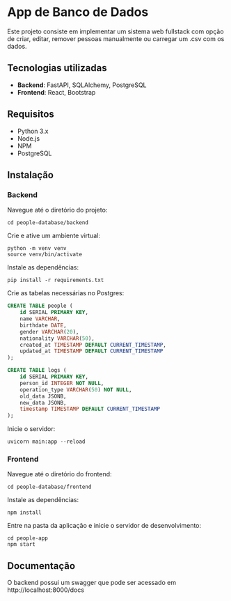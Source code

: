 # App de Banco de Dados

Este projeto consiste em implementar um sistema web fullstack com opção de criar, editar, remover pessoas manualmente ou carregar um .csv com os dados.

## Tecnologias utilizadas

- **Backend**: FastAPI, SQLAlchemy, PostgreSQL
- **Frontend**: React, Bootstrap

## Requisitos

- Python 3.x
- Node.js
- NPM
- PostgreSQL

## Instalação

### Backend
Navegue até o diretório do projeto:
```
cd people-database/backend
```
Crie e ative um ambiente virtual:
```
python -m venv venv
source venv/bin/activate
```
Instale as dependências:
```
pip install -r requirements.txt
```
Crie as tabelas necessárias no Postgres:
```sql
CREATE TABLE people (
    id SERIAL PRIMARY KEY,
    name VARCHAR,
    birthdate DATE,
    gender VARCHAR(20),
    nationality VARCHAR(50),
    created_at TIMESTAMP DEFAULT CURRENT_TIMESTAMP,
    updated_at TIMESTAMP DEFAULT CURRENT_TIMESTAMP
);

CREATE TABLE logs (
    id SERIAL PRIMARY KEY,
    person_id INTEGER NOT NULL,
    operation_type VARCHAR(50) NOT NULL,
    old_data JSONB,
    new_data JSONB,
    timestamp TIMESTAMP DEFAULT CURRENT_TIMESTAMP
);
```
Inicie o servidor:
```
uvicorn main:app --reload
```

### Frontend
Navegue até o diretório do frontend:
```
cd people-database/frontend
```
Instale as dependências:
```
npm install
```
Entre na pasta da aplicação e inicie o servidor de desenvolvimento:
```
cd people-app
npm start
```

## Documentação
O backend possui um swagger que pode ser acessado em http://localhost:8000/docs